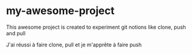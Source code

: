 # my-awesome-project

This awesome project is created to experiment git notions like clone, push and pull

<!DOCTYPE html>
<html>
  <head>
    <title>achievements</title>
  </head>
  <body>
    <section>
      <p>J'ai réussi à faire clone, pull et je m'apprête à faire push</p>
    </section>
  </body>
</html>
